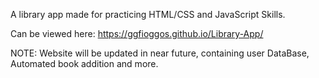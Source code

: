 A library app made for practicing HTML/CSS and JavaScript Skills.

Can be viewed here: https://ggfioggos.github.io/Library-App/

NOTE: Website will be updated in near future, containing user DataBase, Automated book addition and more.
